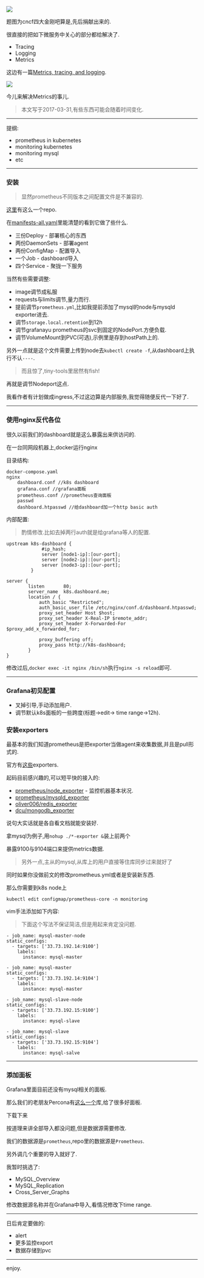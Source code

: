 ![](https://o4dyfn0ef.qnssl.com/image/2017-03-26-Screen%20Shot%202017-03-27%20at%2000.02.49.png?imageView2/2/h/300) 

题图为cncf四大金刚吧算是,先后捐献出来的. 

很直接的把如下微服务中关心的部分都给解决了.  

- Tracing
- Logging
- Metrics

这边有一篇[Metrics, tracing, and logging](https://peter.bourgon.org/blog/2017/02/21/metrics-tracing-and-logging.html). 

![](https://o4dyfn0ef.qnssl.com/image/2017-03-26-03.png?imageView2/2/h/400) 

今儿来解决Metrics的事儿. 

> 本文写于2017-03-31,有些东西可能会随着时间变化. 

- - - - -- 

提纲: 

- prometheus in kubernetes
- monitoring kubernetes 
- monitoring mysql
- etc

- - - - --- 

### 安装 

> 显然prometheus不同版本之间配置文件是不兼容的. 

[这里](https://github.com/giantswarm/kubernetes-prometheus)有这么一个repo. 

在[manifests-all.yaml](https://github.com/giantswarm/kubernetes-prometheus/blob/master/manifests-all.yaml)里能清楚的看到它做了些什么. 

- 三份Deploy - 部署核心的东西
- 两份DaemonSets - 部署agent
- 两份ConfigMap - 配置导入
- 一个Job - dashboard导入
- 四个Service - 聚拢一下服务

当然有些需要调整: 

- image调节成私服
- requests与limits调节,量力而行. 
- 提前调节`prometheus.yml`,比如我提前添加了mysql的node与mysqld exporter进去. 
- 调节`storage.local.retention`到12h
- 调节grafanayu prometheus的svc到固定的NodePort.方便负载. 
- 调节VolumeMount到PVC(可选),示例里是存到hostPath上的.

另外一点就是这个文件需要上传到node去`kubectl create -f`,从dashboard上执行不认`----`. 

> 而且惊了,tiny-tools里居然有fish! 

再就是调节Nodeport这点. 

我看作者有计划做成ingress,不过这边算是内部服务,我觉得随便反代一下好了. 

- - - - -- 

### 使用nginx反代各位 

很久以前我们的dashboard就是这么暴露出来供访问的. 

在一台同网段机器上,docker运行nginx 

目录结构:   

```
docker-compose.yaml
nginx
    dashboard.conf //k8s dashboard
    grafana.conf //grafana面板
    prometheus.conf //prometheus查询面板
    passwd
    dashboard.htpasswd //给dashboard加一个http basic auth
```

内部配置: 

> 酌情修改.比如去掉两行auth就是给grafana等人的配置. 

```
upstream k8s-dashboard {
             #ip_hash;
             server [node1-ip]:[our-port];
             server [node2-ip]:[our-port];
             server [node3-ip]:[our-port];
         }

server {
        listen       80;
        server_name  k8s.dashboard.me;
        location / {
            auth_basic "Restricted";
            auth_basic_user_file /etc/nginx/conf.d/dashboard.htpasswd;
            proxy_set_header Host $host;
            proxy_set_header X-Real-IP $remote_addr;
            proxy_set_header X-Forwarded-For $proxy_add_x_forwarded_for;

            proxy_buffering off;
            proxy_pass http://k8s-dashboard;
        }
}
```

修改过后,`docker exec -it nginx /bin/sh`执行`nginx -s reload`即可. 

- - - - -- 

### Grafana初见配置 

- 叉掉引导,手动添加用户.
- 调节默认k8s面板的一些跨度(标题->edit-> time range->12h).

### 安装exporters 

最基本的我们知道prometheus是把exporter当做agent来收集数据,并且是pull形式的. 

官方有[这些](https://prometheus.io/docs/instrumenting/exporters/)exporters. 

起码目前感兴趣的,可以短平快的接入的: 

- [prometheus/node_exporter](https://github.com/prometheus/node_exporter) - 监控机器基本状况. 
- [prometheus/mysqld_exporter](https://github.com/prometheus/mysqld_exporter)
- [oliver006/redis_exporter](https://github.com/oliver006/redis_exporter)
- [dcu/mongodb_exporter](https://github.com/dcu/mongodb_exporter)

说句大实话就是各自看文档就能安装好. 

拿mysql为例子,用`nohup ./*-exporter &`装上前两个 

暴露9100与9104端口来提供metrics数据. 

> 另外一点,主从的mysql,从库上的用户直接等住库同步过来就好了

同时如果你没做前文的修改prometheus.yml或者是安装新东西. 

那么你需要到k8s node上

`kubectl edit configmap/prometheus-core -n monitoring` 

vim手法添加如下内容:  

> 下面这个写法不保证简洁,但是用起来肯定没问题. 

``` 
- job_name: mysql-master-node
static_configs:
  - targets: ['33.73.192.14:9100']
    labels:
      instance: mysql-master

- job_name: mysql-master
static_configs:
  - targets: ['33.73.192.14:9104']
    labels:
      instance: mysql-master

- job_name: mysql-slave-node
static_configs:
  - targets: ['33.73.192.15:9100']
    labels:
      instance: mysql-slave

- job_name: mysql-slave
static_configs:
  - targets: ['33.73.192.15:9104']
    labels:
      instance: mysql-salve
```

- - - - -- 

### 添加面板 

Grafana里面目前还没有mysql相关的面板. 

那么我们的老朋友Percona有[这么一个](https://github.com/percona/grafana-dashboards)库,给了很多好面板. 

下载下来 

按道理来讲全部导入都没问题,但是数据源需要修改. 

我们的数据源是`prometheus`,repo里的数据源是`Prometheus`. 

另外调几个重要的导入就好了. 

我暂时挑选了: 

- MySQL_Overview
- MySQL_Replication
- Cross_Server_Graphs

修改数据源名称并在Grafana中导入,看情况修改下time range.  

- - - - -- 

日后肯定要做的: 

- alert
- 更多监控export
- 数据存储到pvc

- - - - -- 

enjoy. 




 


